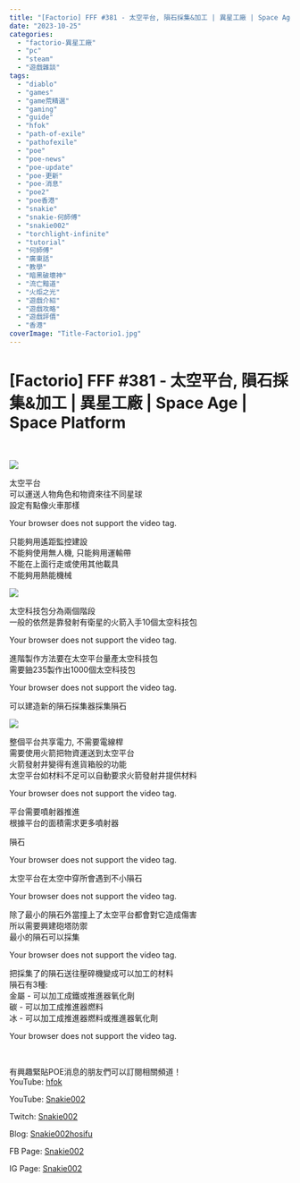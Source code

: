 ```yaml
---
title: "[Factorio] FFF #381 - 太空平台, 隕石採集&加工 | 異星工廠 | Space Age | Space Platform"
date: "2023-10-25"
categories: 
  - "factorio-異星工廠"
  - "pc"
  - "steam"
  - "遊戲雜談"
tags: 
  - "diablo"
  - "games"
  - "game荒精選"
  - "gaming"
  - "guide"
  - "hfok"
  - "path-of-exile"
  - "pathofexile"
  - "poe"
  - "poe-news"
  - "poe-update"
  - "poe-更新"
  - "poe-消息"
  - "poe2"
  - "poe香港"
  - "snakie"
  - "snakie-何師傅"
  - "snakie002"
  - "torchlight-infinite"
  - "tutorial"
  - "何師傅"
  - "廣東話"
  - "教學"
  - "暗黑破壞神"
  - "流亡黯道"
  - "火炬之光"
  - "遊戲介紹"
  - "遊戲攻略"
  - "遊戲評價"
  - "香港"
coverImage: "Title-Factorio1.jpg"
---
```


# \[Factorio\] FFF #381 - 太空平台, 隕石採集&加工 | 異星工廠 | Space Age | Space Platform

  
   

  
![](WordPress/1-5-1024x995.png)  

  
太空平台  
可以運送人物角色和物資來往不同星球  
設定有點像火車那樣  

  
  
  
Your browser does not support the video tag.  
  

  
只能夠用遙距監控建設  
不能夠使用無人機, 只能夠用運輸帶  
不能在上面行走或使用其他載具  
不能夠用熱能機械  

  
![](WordPress/2-7-1024x726.png)  

  
太空科技包分為兩個階段  
一般的依然是靠發射有衛星的火箭入手10個太空科技包  

  
  
  
Your browser does not support the video tag.  
  

  
進階製作方法要在太空平台量產太空科技包  
需要鈾235製作出1000個太空科技包  

  
  
  
Your browser does not support the video tag.  
  

  
可以建造新的隕石採集器採集隕石  

  
![](WordPress/3-7-919x1024.png)  

  
整個平台共享電力, 不需要電線桿  
需要使用火箭把物資運送到太空平台  
火箭發射井變得有進貨箱般的功能  
太空平台如材料不足可以自動要求火箭發射井提供材料  

  
  
  
Your browser does not support the video tag.  
  

  
平台需要噴射器推進  
根據平台的面積需求更多噴射器  

  
隕石  

  
  
  
Your browser does not support the video tag.  
  

  
太空平台在太空中穿所會遇到不小隕石  

  
  
  
Your browser does not support the video tag.  
  

  
除了最小的隕石外當撞上了太空平台都會對它造成傷害  
所以需要興建砲塔防禦  
最小的隕石可以採集  

  
  
  
Your browser does not support the video tag.  
  

  
把採集了的隕石送往壓碎機變成可以加工的材料  
隕石有3種:  
金屬 - 可以加工成鐵或推進器氧化劑  
碳 - 可以加工成推進器燃料  
冰 - 可以加工成推進器燃料或推進器氧化劑  

  
  
  
Your browser does not support the video tag.  
  

  
   

  
有興趣緊貼POE消息的朋友們可以訂閱相關頻道！  
YouTube: [hfok](https://www.youtube.com/channel/UC2m4uqcEr8pIxkO6odaDHjw/)  

  
YouTube: [Snakie002](https://www.youtube.com/c/Snakie002/)  

  
Twitch: [Snakie002](https://www.twitch.tv/snakie002/)  

  
Blog: [Snakie002hosifu](https://snakie002hosifu.blog/)  

  
FB Page: [Snakie002](https://www.facebook.com/Snakie002/)  

  
IG Page: [Snakie002](https://www.instagram.com/snakie002/)
